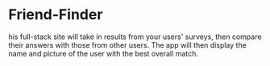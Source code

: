 # Friend-Finder
his full-stack site will take in results from your users' surveys, then compare their answers with those from other users. The app will then display the name and picture of the user with the best overall match.
